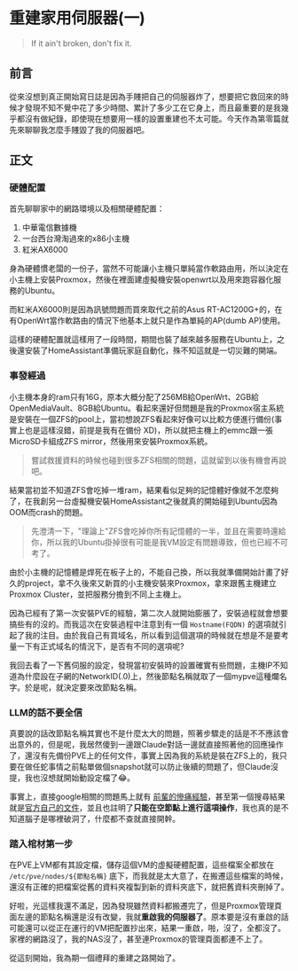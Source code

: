 # 重建家用伺服器(一)

> If it ain't broken, don't fix it.


## 前言

從來沒想到真正開始寫日誌是因為手賤把自己的伺服器炸了，想要把它救回來的時候才發現不知不覺中花了多少時間、累計了多少工在它身上，而且最重要的是我幾乎都沒有做紀錄，即使現在想要用一樣的設置重建也不太可能。今天作為第零篇就先來聊聊我怎麼手賤毀了我的伺服器吧。


## 正文

### 硬體配置

首先聊聊家中的網路環境以及相關硬體配置：
1. 中華電信數據機
2. 一台西台灣淘過來的x86小主機
3. 紅米AX6000

身為硬體慣老闆的一份子，當然不可能讓小主機只單純當作軟路由用，所以決定在小主機上安裝Proxmox，然後在裡面建虛擬機安裝openwrt以及用來跑容器化服務的Ubuntu。

而紅米AX6000則是因為訊號問題而買來取代之前的Asus RT-AC1200G+的，在有OpenWrt當作軟路由的情況下他基本上就只是作為單純的AP(dumb AP)使用。

這樣的硬體配置就這樣用了一段時間，期間也裝了越來越多服務在Ubuntu上，之後還安裝了HomeAssistant準備玩家庭自動化，殊不知這就是一切災難的開端。


### 事發經過
小主機本身的ram只有16G，原本大概分配了256MB給OpenWrt、2GB給OpenMediaVault、8GB給Ubuntu。看起來還好但問題是我的Proxmox宿主系統是安裝在一個ZFS的pool上，當初想說ZFS看起來好像可以比較方便進行備份(事實上也是這樣沒錯，前提是我有在備份 XD)，所以就把主機上的emmc跟一張MicroSD卡組成ZFS mirror，然後用來安裝Proxmox系統。
> 嘗試救援資料的時候也碰到很多ZFS相關的問題，這就留到以後有機會再說吧。

結果當初並不知道ZFS會吃掉一堆ram，結果看似足夠的記憶體好像就不怎麼夠了，在我創另一台虛擬機安裝HomeAssistant之後就真的開始碰到Ubuntu因為OOM而crash的問題。
> 先澄清一下，"理論上"ZFS會吃掉你所有記憶體的一半，並且在需要時還給你，所以我的Ubuntu掛掉很有可能是我VM設定有問題導致，但也已經不可考了。

由於小主機的記憶體是焊死在板子上的，不能自己換，所以我就準備開始計畫了好久的project，拿不久後來又新買的小主機安裝來Proxmox，拿來跟舊主機建立Proxmox Cluster，並把服務分擔到不同上主機上。

因為已經有了第一次安裝PVE的經驗，第二次人就開始膨脹了，安裝過程就會想要搞些有的沒的。而我這次在安裝過程中注意到有一個 `Hostname(FQDN)` 的選項就引起了我的注目。由於我自己有買域名，所以看到這個選項的時候就在想是不是要考量一下有正式域名的情況下，是否有不同的選項呢? 

我回去看了一下舊伺服的設定，發現當初安裝時的設置確實有些問題，主機IP不知道為什麼設在子網的NetworkID(.0)上，然後節點名稱就取了一個mypve這種爛名字。於是呢，就決定要來改節點名稱。

### LLM的話不要全信
真要說的話改節點名稱其實也不是什麼太大的問題，照著步驟走的話是不不應該會出意外的，但是呢，我居然傻到一邊跟Claude對話一邊就直接照著他的回應操作了，還沒有先備份PVE上的任何文件，事實上因為我的系統是裝在ZFS上的，我只要在做任蛇事情之前點單做個snapshot就可以防止後續的問題了，但Claude沒提，我也沒想就開始動設定檔了😂。

事實上，直接google相關的問題馬上就有 [前輩的慘痛經驗](https://www.reddit.com/r/Proxmox/comments/1cmqs22/rename_your_node/)，甚至第一個搜尋結果就是[官方自己的文件](https://pve.proxmox.com/wiki/Renaming_a_PVE_node)，並且也註明了**只能在空節點上進行這項操作**，我也真的是不知道腦子是哪裡破洞了，什麼都不查就直接開幹。

### 踏入棺材第一步
在PVE上VM都有其設定檔，儲存這個VM的虛擬硬體配置，這些檔案全都放在 `/etc/pve/nodes/${節點名稱}` 底下，而我就是太大意了，在搬遷這些檔案的時候，還沒有正確的把檔案從舊的資料夾複製到新的資料夾底下，就把舊資料夾刪掉了。

好啦，光這樣我還不滿足，因為發現雖然資料都搬遷完了，但是Proxmox管理頁面左邊的節點名稱還是沒有改變，我就**重啟我的伺服器了**。原本要是沒有重啟的話可能還可以從正在運行的VM把配置抄出來，結果一重啟，啪，沒了，全都沒了。家裡的網路沒了，我的NAS沒了，甚至連Proxmox的管理頁面都連不上了。

從這刻開始，我為期一個禮拜的重建之路開始了。
